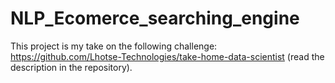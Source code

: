 # NLP_Ecomerce_searching_engine

This project is my take on the following challenge: https://github.com/Lhotse-Technologies/take-home-data-scientist (read the description in the repository).


